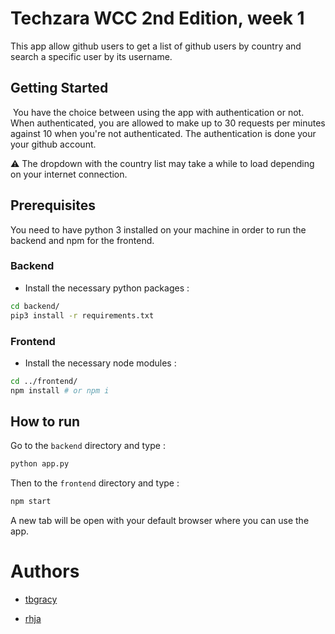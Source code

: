 # Techzara WCC 2nd Edition, week 1
This app allow github users to get a list of github users by country and search a specific
user by its username.

## Getting Started
![]()
You have the choice between using the app with authentication or not.
When authenticated, you are allowed to make up to 30 requests per minutes against 10 when you're not authenticated.
The authentication is done your your github account.

⚠️ The dropdown with the country list may take a while to load depending on your internet connection.
##  Prerequisites
You need to have python 3 installed on your machine in order to run the backend and npm for the frontend.
### Backend
- Install the necessary python packages :
```sh
cd backend/
pip3 install -r requirements.txt
```
### Frontend
- Install the necessary node modules :
```sh
cd ../frontend/
npm install # or npm i
```
## How to run
Go to the `backend` directory and type :
```sh
python app.py
```
Then to the `frontend` directory and type :
```sh
npm start
```
A new tab will be open with your default browser where you can use the app.
# Authors
* [tbgracy](https://github.com/tbgracy)

* [rhja](https://github.com/orgs/radoheritiana)